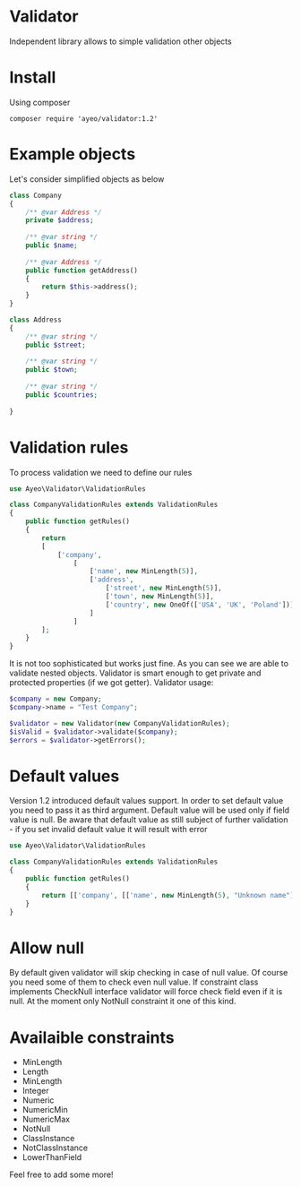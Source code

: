 # Validator

Independent library allows to simple validation other objects

Install
=======

Using composer
```
composer require 'ayeo/validator:1.2'
```

Example objects
===============

Let's consider simplified objects as below
```php
class Company
{
    /** @var Address */
    private $address;
    
    /** @var string */ 
    public $name;
    
    /** @var Address */
    public function getAddress()
    {
        return $this->address();
    }
}
```

```php
class Address
{
    /** @var string */ 
    public $street;
    
    /** @var string */ 
    public $town;
    
    /** @var string */ 
    public $countries;
    
}
```

Validation rules
================

To process validation we need to define our rules
```php
use Ayeo\Validator\ValidationRules

class CompanyValidationRules extends ValidationRules
{
    public function getRules()
    {
        return
        [
            ['company',
                [
                    ['name', new MinLength(5)],
                    ['address',
                        ['street', new MinLength(5)],
                        ['town', new MinLength(5)],
                        ['country', new OneOf(['USA', 'UK', 'Poland'])]
                    ]
                ] 
        ];            
    }
}
```

It is not too sophisticated but works just fine. As you can see we are able to validate nested objects. Validator is smart enough to get private and protected properties (if we got getter). Validator usage:

```php
$company = new Company;
$company->name = "Test Company";

$validator = new Validator(new CompanyValidationRules);
$isValid = $validator->validate($company);
$errors = $validator->getErrors();
```

Default values
==============

Version 1.2 introduced default values support. In order to set default value you need to pass it as third argument. Default value will be used only if field value is null. Be aware that default value as still subject of further validation - if you set invalid default value it will result with error
```php
use Ayeo\Validator\ValidationRules

class CompanyValidationRules extends ValidationRules
{
    public function getRules()
    {
        return [['company', [['name', new MinLength(5), "Unknown name"]]];            
    }
}
```

Allow null
==========

By default given validator will skip checking in case of null value. Of course you need some of them to check even null value. If constraint class implements CheckNull interface validator will force check field even if it is null. At the moment only NotNull constraint it one of this kind.


Availaible constraints
======================

- MinLength
- Length
- MinLength
- Integer
- Numeric
- NumericMin
- NumericMax
- NotNull
- ClassInstance
- NotClassInstance
- LowerThanField

Feel free to add some more!
